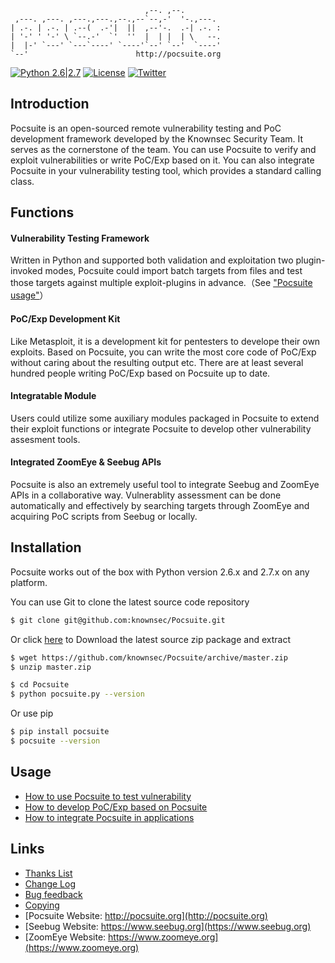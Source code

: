 
```
                              ,--. ,--.
 ,---. ,---. ,---.,---.,--.,--`--,-'  '-.,---.
| .-. | .-. | .--(  .-'|  ||  ,--'-.  .-| .-. :
| '-' ' '-' \ `--.-'  `'  ''  |  | |  | \   --.
|  |-' `---' `---`----' `----'`--' `--'  `----'
`--'                        http://pocsuite.org
```

[![Python 2.6|2.7](https://img.shields.io/badge/python-2.6|2.7-yellow.svg)](https://www.python.org/) [![License](https://img.shields.io/badge/license-GPLv2-red.svg)](https://raw.githubusercontent.com/knownsec/Pocsuite/master/docs/COPYING) [![Twitter](https://img.shields.io/badge/twitter-@seebug-blue.svg)](https://twitter.com/sebug)

Introduction
----
Pocsuite is an open-sourced remote vulnerability testing and PoC development framework developed by the Knownsec Security Team. It serves as the cornerstone of the team.
You can use Pocsuite to verify and exploit vulnerabilities or write PoC/Exp based on it. You can also integrate Pocsuite in your vulnerability testing tool, which provides a standard calling class.


Functions
---------
#### Vulnerability Testing Framework
Written in Python and supported both validation and exploitation two plugin-invoked modes, Pocsuite could import batch targets from files and test those targets against multiple exploit-plugins in advance.（See ["Pocsuite usage"](../USAGE.md)）

#### PoC/Exp Development Kit
Like Metasploit, it is a development kit for pentesters to develope their own exploits. Based on Pocsuite, you can write the most core code of PoC/Exp without caring about the resulting output etc. There are at least several hundred people writing PoC/Exp based on Pocsuite up to date.

#### Integratable Module
Users could utilize some auxiliary modules packaged in Pocsuite to extend their exploit functions or integrate Pocsuite to develop other vulnerability assesment tools.

#### Integrated ZoomEye & Seebug APIs
Pocsuite is also an extremely useful tool to integrate Seebug and ZoomEye APIs in a collaborative way. Vulnerablity assessment can be done automatically and effectively by searching targets through ZoomEye and acquiring PoC scripts from Seebug or locally.


Installation
-----
Pocsuite works out of the box with Python version 2.6.x and 2.7.x on any platform.

You can use Git to clone the latest source code repository

``` bash
$ git clone git@github.com:knownsec/Pocsuite.git
```
Or click [here](https://github.com/knownsec/Pocsuite/archive/master.zip) to Download the latest source zip package and extract

``` bash
$ wget https://github.com/knownsec/Pocsuite/archive/master.zip
$ unzip master.zip
```

``` bash
$ cd Pocsuite
$ python pocsuite.py --version
```

Or use pip

``` bash
$ pip install pocsuite
$ pocsuite --version
```

Usage
------
* [How to use Pocsuite to test vulnerability](./docs/USAGE.md)
* [How to develop PoC/Exp based on Pocsuite](./docs/CODING.md)
* [How to integrate Pocsuite in applications](./docs/INTEGRATE.md)

Links
---------
* [Thanks List](./docs/THANKS.md)
* [Change Log](./docs/CHANGELOG.md)
* [Bug feedback](https://github.com/knownsec/Pocsuite/issues)
* [Copying](./docs/COPYING)
* [Pocsuite Website: http://pocsuite.org](http://pocsuite.org)
* [Seebug Website: https://www.seebug.org](https://www.seebug.org)
* [ZoomEye Website: https://www.zoomeye.org](https://www.zoomeye.org)
